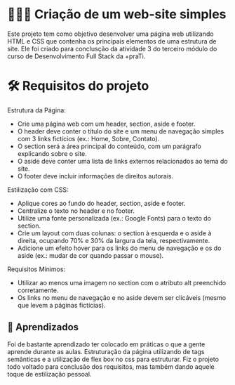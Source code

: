
# 👨🏽‍💻 Criação de um web-site simples

Este projeto tem como objetivo desenvolver uma página web utilizando HTML e CSS que contenha os principais elementos de uma estrutura de site. Ele foi criado para conclusção da atividade 3 do terceiro módulo do curso de 
Desenvolvimento Full Stack da +praTi.

# 🛠️ Requisitos do projeto

Estrutura da Página:
- Crie uma página web com um header, section, aside e footer.
- O header deve conter o título do site e um menu de navegação simples com 3 links fictícios (ex.: Home, Sobre, Contato).
- O section será a área principal do conteúdo, com um parágrafo explicando sobre o site.
- O aside deve conter uma lista de links externos relacionados ao tema do site.
- O footer deve incluir informações de direitos autorais.

Estilização com CSS:
- Aplique cores ao fundo do header, section, aside e footer.
- Centralize o texto no header e no footer.
- Utilize uma fonte personalizada (ex.: Google Fonts) para o texto do section.
- Crie um layout com duas colunas: o section à esquerda e o aside à direita, ocupando 70% e 30% da largura da tela, respectivamente.
- Adicione um efeito hover para os links do menu de navegação e os do aside (ex.: mudar de cor quando passar o mouse).

Requisitos Mínimos:
- Utilizar ao menos uma imagem no section com o atributo alt preenchido corretamente.
- Os links no menu de navegação e no aside devem ser clicáveis (mesmo que levem a páginas fictícias).


## 📓 Aprendizados

Foi de bastante aprendizado ter colocado em práticas o que a gente aprende durante as aulas. Estruturação da página utilizando de tags semânticas e a utilização de flex box no css para estruturar. Fiz o projeto todo voltado para conclusão dos requisitos, mas também dando aquele toque de estilização pessoal. 


